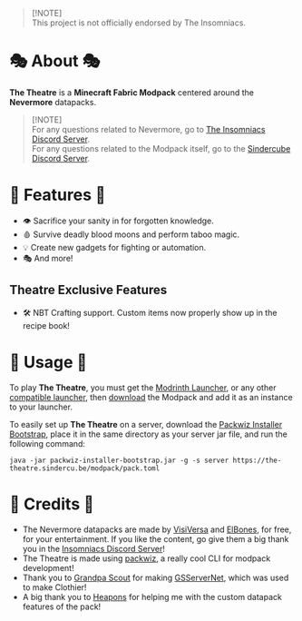 > [!NOTE]<br>
> This project is not officially endorsed by The Insomniacs.

# 🎭 About 🎭

**The Theatre** is a **Minecraft Fabric Modpack** centered around the **Nevermore** datapacks.

> [!NOTE]<br>
> For any questions related to Nevermore, go to [The Insomniacs Discord Server](https://discord.gg/jsbRvexYqA).<br>
> For any questions related to the Modpack itself, go to the [Sindercube Discord Server](https://discord.sindercu.be).

# 📖 Features 📖

- 👁️ Sacrifice your sanity in for forgotten knowledge.
- 🩸 Survive deadly blood moons and perform taboo magic.
- 💡 Create new gadgets for fighting or automation.
- 🎭 And more!

## Theatre Exclusive Features

- 🛠️ NBT Crafting support. Custom items now properly show up in the recipe book!

# 📘 Usage 📘

To play **The Theatre**, you must get the [Modrinth Launcher](https://modrinth.com/app), or any other [compatible launcher](https://docs.modrinth.com/modpacks/play), then [download](https://modrinth.com/modpack/the-theatre/versions/latest) the Modpack and add it as an instance to your launcher.

To easily set up **The Theatre** on a server, download the [Packwiz Installer Bootstrap](https://github.com/packwiz/packwiz-installer-bootstrap), place it in the same directory as your server jar file, and run the following command:

`java -jar packwiz-installer-bootstrap.jar -g -s server https://the-theatre.sindercu.be/modpack/pack.toml`

# 📜 Credits 📜

- The Nevermore datapacks are made by [VisiVersa](https://modrinth.com/user/Visi) and [ElBones](https://www.planetminecraft.com/member/elbones/), for free, for your entertainment. If you like the content, go give them a big thank you in the [Insomniacs Discord Server](https://discord.gg/jsbRvexYqA)!
- The Theatre is made using [packwiz](https://packwiz.infra.link/), a really cool CLI for modpack development!
- Thank you to [Grandpa Scout](https://github.com/GrandpaScout) for making [GSServerNet](https://github.com/GrandpaScout/GSServerNet), which was used to make Clothier!
- A big thank you to [Heapons](https://github.com/Heapons) for helping me with the custom datapack features of the pack!
